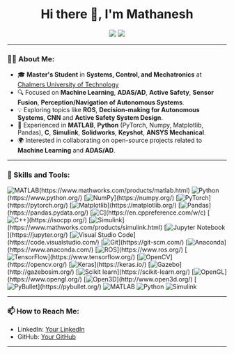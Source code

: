 <h1 align="center">Hi there 👋, I'm Mathanesh</h1>

<p align="center">
  <a href="https://github.com/Mathanesh/"><img src="https://img.shields.io/github/followers/Mathanesh?label=Follow&style=social"></a>
  <a href="https://www.linkedin.com/in/mathanesh-vellingiri-ramasamy/"><img src="https://img.shields.io/badge/LinkedIn-Connect-blue?style=flat&logo=linkedin"></a>
</p>

---

### 👨‍💻 About Me:
- 🎓 **Master's Student** in **Systems, Control, and Mechatronics** at [Chalmers University of Technology](https://www.chalmers.se/)
- 🔍 Focused on **Machine Learning**, **ADAS/AD**, **Active Safety**, **Sensor Fusion**, **Perception/Navigation of Autonomous Systems**.
- 💡 Exploring topics like **ROS**, **Decision-making for Autonomous Systems**, **CNN** and **Active Safety System Design**.
- 🔧 Experienced in **MATLAB**, **Python** (PyTorch, Numpy, Matplotlib, Pandas), **C**, **Simulink**, **Solidworks**, **Keyshot**, **ANSYS Mechanical**.
- 🌍 Interested in collaborating on open-source projects related to **Machine Learning** and **ADAS/AD**.

---

### 🚀 Skills and Tools:
<p align="left">
  <img src="https://img.shields.io/badge/MATLAB-0076A8?style=flat&logo=Mathworks&logoColor=white" alt="MATLAB" />(https://www.mathworks.com/products/matlab.html)
  <img src="https://img.shields.io/badge/Python-3776AB?style=flat&logo=python&logoColor=white" alt="Python" />(https://www.python.org/)
  [<img src="https://img.shields.io/badge/NumPy-013243?style=flat&logo=numpy&logoColor=white" alt="NumPy" />](https://numpy.org/)
  [<img src="https://img.shields.io/badge/PyTorch-EE4C2C?style=flat&logo=pytorch&logoColor=white" alt="PyTorch" />](https://pytorch.org/)
  [<img src="https://img.shields.io/badge/Matplotlib-3776AB?style=flat&logo=python&logoColor=white" alt="Matplotlib" />](https://matplotlib.org/)
  [<img src="https://img.shields.io/badge/Pandas-150458?style=flat&logo=pandas&logoColor=white" alt="Pandas" />](https://pandas.pydata.org/)
  [<img src="https://img.shields.io/badge/C-A8B9CC?style=flat&logo=C&logoColor=white" alt="C" />](https://en.cppreference.com/w/c)
  [<img src="https://img.shields.io/badge/C++-00599C?style=flat&logo=C%2B%2B&logoColor=white" alt="C++" />](https://isocpp.org/)
  [<img src="https://img.shields.io/badge/Simulink-0076A8?style=flat&logo=Mathworks&logoColor=white" alt="Simulink" />](https://www.mathworks.com/products/simulink.html)
  [<img src="https://img.shields.io/badge/Jupyter-F37626?style=flat&logo=Jupyter&logoColor=white" alt="Jupyter Notebook" />](https://jupyter.org/)
  [<img src="https://img.shields.io/badge/Visual_Studio_Code-0078D4?style=flat&logo=visual%20studio%20code&logoColor=white" alt="Visual Studio Code" />](https://code.visualstudio.com/)
  [<img src="https://img.shields.io/badge/Git-F05032?style=flat&logo=git&logoColor=white" alt="Git" />](https://git-scm.com/)
  [<img src="https://img.shields.io/badge/Anaconda-44A833?style=flat&logo=anaconda&logoColor=white" alt="Anaconda" />](https://www.anaconda.com/)
  [<img src="https://img.shields.io/badge/ROS-22314E?style=flat&logo=ros&logoColor=white" alt="ROS" />](https://www.ros.org/)
  [<img src="https://img.shields.io/badge/TensorFlow-FF6F00?style=flat&logo=tensorflow&logoColor=white" alt="TensorFlow" />](https://www.tensorflow.org/)
  [<img src="https://img.shields.io/badge/OpenCV-5C3EE8?style=flat&logo=opencv&logoColor=white" alt="OpenCV" />](https://opencv.org/)
  [<img src="https://img.shields.io/badge/Keras-D00000?style=flat&logo=keras&logoColor=white" alt="Keras" />](https://keras.io/)
  [<img src="https://img.shields.io/badge/Gazebo-FFC107?style=flat&logo=gazebo&logoColor=black" alt="Gazebo" />](http://gazebosim.org/)
  [<img src="https://img.shields.io/badge/Scikit_learn-F7931E?style=flat&logo=scikit-learn&logoColor=white" alt="Scikit learn" />](https://scikit-learn.org/)
  [<img src="https://img.shields.io/badge/OpenGL-5586A4?style=flat&logo=opengl&logoColor=white" alt="OpenGL" />](https://www.opengl.org/)
  [<img src="https://img.shields.io/badge/Open3D-0077B6?style=flat&logoColor=white" alt="Open3D" />](http://www.open3d.org/)
  [<img src="https://img.shields.io/badge/PyBullet-4B8BBE?style=flat&logo=python&logoColor=white" alt="PyBullet" />](https://pybullet.org/)

  <img src="https://img.shields.io/badge/MATLAB-0076A8?style=flat&logo=matlab&logoColor=white" alt="MATLAB" />
  <img src="https://img.shields.io/badge/Python-3776AB?style=flat&logo=python&logoColor=white" alt="Python" />
<!--   <img src="https://img.shields.io/badge/ROS-22314E?style=flat&logo=ros&logoColor=white" alt="ROS" /> -->
  <img src="https://img.shields.io/badge/Simulink-00395D?style=flat&logo=simulink&logoColor=white" alt="Simulink" />
<!--   <img src="https://img.shields.io/badge/TensorFlow-FF6F00?style=flat&logo=tensorflow&logoColor=white" alt="TensorFlow" /> -->
<!--   <img src="https://img.shields.io/badge/GitHub-181717?style=flat&logo=github&logoColor=white" alt="GitHub" /> -->
</p>

---

<!-- 
### 📈 GitHub Stats:
<p align="center">
  <img src="https://github-readme-stats.vercel.app/api?username=Mathanesh&show_icons=true&theme=radical" alt="GitHub Stats" />
  <img src="https://github-readme-stats.vercel.app/api/top-langs/?username=Mathanesh&layout=compact&theme=radical" alt="All Languages" />
</p>

---
-->

### 📫 How to Reach Me:
- LinkedIn: [Your LinkedIn](https://www.linkedin.com/in/mathanesh-vellingiri-ramasamy/)
- GitHub: [Your GitHub](https://github.com/Mathanesh)

---
<!--
### 🌱 Current Projects:
- 📊 Working on a project: **Training a Deep NN for Object Detection and Classification** for **Autonomous Vehicles**.
- 🔭 Working on a project: **Driver behavior and active safety systems (FCW and AEB) in critical
rear-end situations**.
-->
